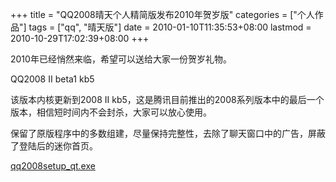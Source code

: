 +++
title = "QQ2008晴天个人精简版发布2010年贺岁版"
categories = ["个人作品"]
tags = ["qq", "晴天版"]
date = 2010-01-10T11:35:53+08:00
lastmod = 2010-10-29T17:02:39+08:00
+++



2010年已经悄然来临，希望可以送给大家一份贺岁礼物。

QQ2008 II beta1 kb5

该版本内核更新到2008 II kb5，这是腾讯目前推出的2008系列版本中的最后一个版本，相信短时间内不会封杀，大家可以放心使用。

保留了原版程序中的多数组建，尽量保持完整性，去除了聊天窗口中的广告，屏蔽了登陆后的迷你首页。

<a href="http://u.115.com/file/f2fce741a" target="_blank">qq2008setup_qt.exe</a>

